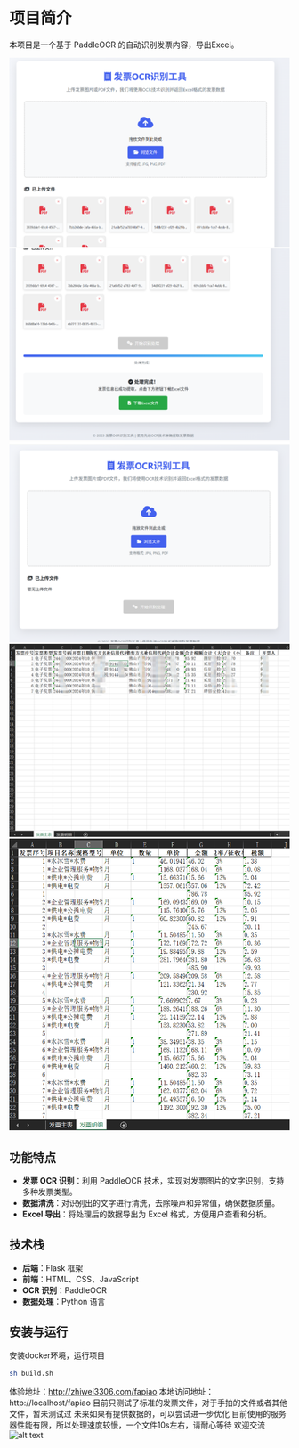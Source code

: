 # 项目简介

本项目是一个基于 PaddleOCR 的自动识别发票内容，导出Excel。

![alt text](image.png)
![alt text](image-1.png)
![alt text](image-2.png)
![alt text](image-3.png)
![alt text](image-4.png)
## 功能特点
- **发票 OCR 识别**：利用 PaddleOCR 技术，实现对发票图片的文字识别，支持多种发票类型。
- **数据清洗**：对识别出的文字进行清洗，去除噪声和异常值，确保数据质量。
- **Excel 导出**：将处理后的数据导出为 Excel 格式，方便用户查看和分析。

## 技术栈
- **后端**：Flask 框架
- **前端**：HTML、CSS、JavaScript
- **OCR 识别**：PaddleOCR
- **数据处理**：Python 语言

## 安装与运行
安装docker环境，运行项目
```bash
sh build.sh
```
体验地址：http://zhiwei3306.com/fapiao
本地访问地址：http://localhost/fapiao
目前只测试了标准的发票文件，对于手拍的文件或者其他文件，暂未测试过
未来如果有提供数据的，可以尝试进一步优化
目前使用的服务器性能有限，所以处理速度较慢，一个文件10s左右，请耐心等待
欢迎交流
![alt text](pubapp.png)